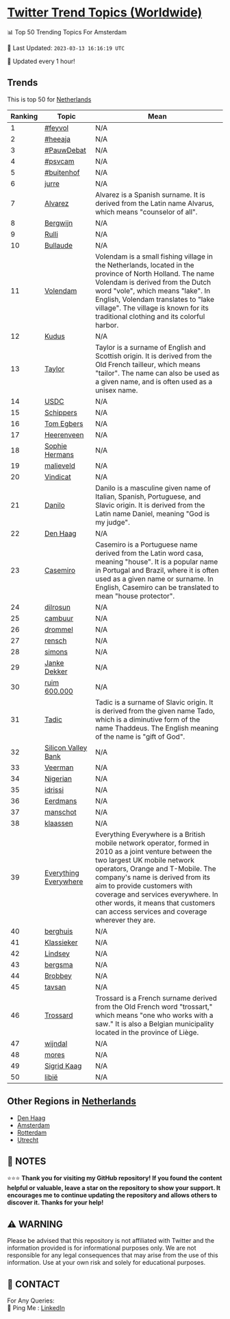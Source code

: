 [Twitter Trend Topics (Worldwide)](https://github.com/ErcinDedeoglu/Twitter-Trend-Topics)
==========


📊 Top 50 Trending Topics For Amsterdam

📆 Last Updated: `2023-03-13 16:16:19 UTC`

🔧 Updated every 1 hour!


## Trends

This is top 50 for [Netherlands](</Netherlands>)

| Ranking | Topic | Mean |
| ------- | ------------ | ------------ |
| 1 | [#feyvol](http://twitter.com/search?q=%23feyvol) | N/A |
| 2 | [#heeaja](http://twitter.com/search?q=%23heeaja) | N/A |
| 3 | [#PauwDebat](http://twitter.com/search?q=%23PauwDebat) | N/A |
| 4 | [#psvcam](http://twitter.com/search?q=%23psvcam) | N/A |
| 5 | [#buitenhof](http://twitter.com/search?q=%23buitenhof) | N/A |
| 6 | [jurre](http://twitter.com/search?q=jurre) | N/A |
| 7 | [Alvarez](http://twitter.com/search?q=Alvarez) | Alvarez is a Spanish surname. It is derived from the Latin name Alvarus, which means "counselor of all". |
| 8 | [Bergwijn](http://twitter.com/search?q=Bergwijn) | N/A |
| 9 | [Rulli](http://twitter.com/search?q=Rulli) | N/A |
| 10 | [Bullaude](http://twitter.com/search?q=Bullaude) | N/A |
| 11 | [Volendam](http://twitter.com/search?q=Volendam) | Volendam is a small fishing village in the Netherlands, located in the province of North Holland. The name Volendam is derived from the Dutch word "vole", which means "lake". In English, Volendam translates to "lake village". The village is known for its traditional clothing and its colorful harbor. |
| 12 | [Kudus](http://twitter.com/search?q=Kudus) | N/A |
| 13 | [Taylor](http://twitter.com/search?q=Taylor) | Taylor is a surname of English and Scottish origin. It is derived from the Old French tailleur, which means "tailor". The name can also be used as a given name, and is often used as a unisex name. |
| 14 | [USDC](http://twitter.com/search?q=USDC) | N/A |
| 15 | [Schippers](http://twitter.com/search?q=Schippers) | N/A |
| 16 | [Tom Egbers](http://twitter.com/search?q=Tom+Egbers) | N/A |
| 17 | [Heerenveen](http://twitter.com/search?q=Heerenveen) | N/A |
| 18 | [Sophie Hermans](http://twitter.com/search?q=Sophie+Hermans) | N/A |
| 19 | [malieveld](http://twitter.com/search?q=malieveld) | N/A |
| 20 | [Vindicat](http://twitter.com/search?q=Vindicat) | N/A |
| 21 | [Danilo](http://twitter.com/search?q=Danilo) | Danilo is a masculine given name of Italian, Spanish, Portuguese, and Slavic origin. It is derived from the Latin name Daniel, meaning "God is my judge". |
| 22 | [Den Haag](http://twitter.com/search?q=Den+Haag) | N/A |
| 23 | [Casemiro](http://twitter.com/search?q=Casemiro) | Casemiro is a Portuguese name derived from the Latin word casa, meaning "house". It is a popular name in Portugal and Brazil, where it is often used as a given name or surname. In English, Casemiro can be translated to mean "house protector". |
| 24 | [dilrosun](http://twitter.com/search?q=dilrosun) | N/A |
| 25 | [cambuur](http://twitter.com/search?q=cambuur) | N/A |
| 26 | [drommel](http://twitter.com/search?q=drommel) | N/A |
| 27 | [rensch](http://twitter.com/search?q=rensch) | N/A |
| 28 | [simons](http://twitter.com/search?q=simons) | N/A |
| 29 | [Janke Dekker](http://twitter.com/search?q=Janke+Dekker) | N/A |
| 30 | [ruim 600.000](http://twitter.com/search?q=ruim+600.000) | N/A |
| 31 | [Tadic](http://twitter.com/search?q=Tadic) | Tadic is a surname of Slavic origin. It is derived from the given name Tado, which is a diminutive form of the name Thaddeus. The English meaning of the name is "gift of God". |
| 32 | [Silicon Valley Bank](http://twitter.com/search?q=Silicon+Valley+Bank) | N/A |
| 33 | [Veerman](http://twitter.com/search?q=Veerman) | N/A |
| 34 | [Nigerian](http://twitter.com/search?q=Nigerian) | N/A |
| 35 | [idrissi](http://twitter.com/search?q=idrissi) | N/A |
| 36 | [Eerdmans](http://twitter.com/search?q=Eerdmans) | N/A |
| 37 | [manschot](http://twitter.com/search?q=manschot) | N/A |
| 38 | [klaassen](http://twitter.com/search?q=klaassen) | N/A |
| 39 | [Everything Everywhere](http://twitter.com/search?q=Everything+Everywhere) | Everything Everywhere is a British mobile network operator, formed in 2010 as a joint venture between the two largest UK mobile network operators, Orange and T-Mobile. The company's name is derived from its aim to provide customers with coverage and services everywhere. In other words, it means that customers can access services and coverage wherever they are. |
| 40 | [berghuis](http://twitter.com/search?q=berghuis) | N/A |
| 41 | [Klassieker](http://twitter.com/search?q=Klassieker) | N/A |
| 42 | [Lindsey](http://twitter.com/search?q=Lindsey) | N/A |
| 43 | [bergsma](http://twitter.com/search?q=bergsma) | N/A |
| 44 | [Brobbey](http://twitter.com/search?q=Brobbey) | N/A |
| 45 | [tavsan](http://twitter.com/search?q=tavsan) | N/A |
| 46 | [Trossard](http://twitter.com/search?q=Trossard) | Trossard is a French surname derived from the Old French word "trossart," which means "one who works with a saw." It is also a Belgian municipality located in the province of Liège. |
| 47 | [wijndal](http://twitter.com/search?q=wijndal) | N/A |
| 48 | [mores](http://twitter.com/search?q=mores) | N/A |
| 49 | [Sigrid Kaag](http://twitter.com/search?q=Sigrid+Kaag) | N/A |
| 50 | [libië](http://twitter.com/search?q=libi%c3%ab) | N/A |



## Other Regions in [Netherlands](</Netherlands>)

* [Den Haag](</Netherlands/Den Haag.md>)
* [Amsterdam](</Netherlands/Amsterdam.md>)
* [Rotterdam](</Netherlands/Rotterdam.md>)
* [Utrecht](</Netherlands/Utrecht.md>)



## 📝 NOTES

⭐⭐⭐ **Thank you for visiting my GitHub repository! If you found the content helpful or valuable, leave a star on the repository to show your support. It encourages me to continue updating the repository and allows others to discover it. Thanks for your help!**


## ⚠️ WARNING

Please be advised that this repository is not affiliated with Twitter and the information provided is for informational purposes only. We are not responsible for any legal consequences that may arise from the use of this information. Use at your own risk and solely for educational purposes.


## 📨 CONTACT

 For Any Queries:  
            🏓 Ping Me : [LinkedIn](https://www.linkedin.com/in/ercindedeoglu/)
